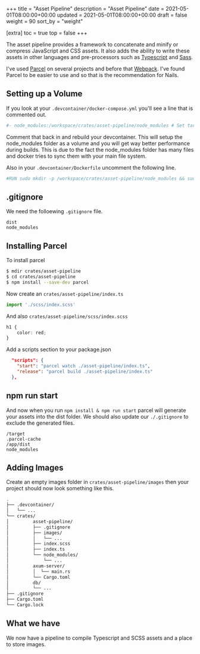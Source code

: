 +++
title = "Asset Pipeline"
description = "Asset Pipeline"
date = 2021-05-01T08:00:00+00:00
updated = 2021-05-01T08:00:00+00:00
draft = false
weight = 90
sort_by = "weight"


[extra]
toc = true
top = false
+++

The asset pipeline provides a framework to concatenate and minify or compress JavaScript and CSS assets. It also adds the ability to write these assets in other languages and pre-processors such as [Typescript](https://www.typescriptlang.org/) and [Sass](https://sass-lang.com/).

I've used [Parcel](https://parceljs.org/) on several projects and before that [Webpack](https://webpack.js.org/). I've found Parcel to be easier to use and so that is the recommendation for Nails.

## Setting up a Volume

If you look at your `.devcontainer/docker-compose.yml` you'll see a line that is commented out.

```yml
#- node_modules:/workspace/crates/asset-pipeline/node_modules # Set target as a volume for performance. 
```

Comment that back in and rebuild your devcontainer. This will setup the node_modules folder as a volume and you will get way better performance during builds. This is due to the fact the node_modules folder has many files and docker tries to sync them with your main file system.

Also in your `.devcontainer/Dockerfile` uncomment the following line.

```Dockerfile
#RUN sudo mkdir -p /workspace/crates/asset-pipeline/node_modules && sudo chown $USERNAME:$USERNAME /workspace/crates/asset-pipeline/node_modules
```

## .gitignore

We need the folloewing `.gitignore` file.

```
dist
node_modules
```

## Installing Parcel

To install parcel

```sh
$ mdir crates/asset-pipeline
$ cd crates/asset-pipeline
$ npm install --save-dev parcel
```

Now create an `crates/asset-pipeline/index.ts`

```typescript
import './scss/index.scss'
```

And also `crates/asset-pipeline/scss/index.scss`

```typescript
h1 {
    color: red;
}
```

Add a scripts section to your package.json

```json
  "scripts": {
    "start": "parcel watch ./asset-pipeline/index.ts",
    "release": "parcel build ./asset-pipeline/index.ts"
  },
```

## npm run start

And now when you run `npm install & npm run start` parcel will generate your assets into the dist folder. We should also update our `./.gitignore` to exclude the generated files.

```
/target
.parcel-cache
/app/dist
node_modules
```

## Adding Images

Create an empty images folder in `crates/asset-pipeline/images` then your project should now look something like this.

```sh
.
├── .devcontainer/
│   └── ...
└── crates/
│         asset-pipeline/
│         ├── .gitignore
│         ├── images/
│         │   └── ...
│         ├── index.scss
│         ├── index.ts
│         └── node_modules/
│             └── ...
│         axum-server/
│         │  └── main.rs
│         └── Cargo.toml
│         db/
│         └── ...
├── .gitignore
├── Cargo.toml
└── Cargo.lock
```

## What we have

We now have a pipeline to compile Typescript and SCSS assets and a place to store images.